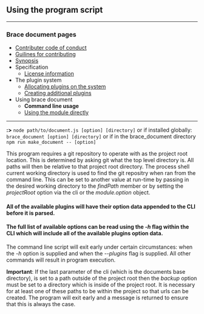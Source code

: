 ## Using the program script 

----
### Brace document pages
* [Contributer code of conduct](https://github.com/restarian/brace_document/blob/master/docs/contributer_code_of_conduct.md)
* [Guilines for contributing](https://github.com/restarian/brace_document/blob/master/docs/guilines_for_contributing.md)
* [Synopsis](https://github.com/restarian/brace_document/blob/master/docs/synopsis.md)
* Specification
  * [License information](https://github.com/restarian/brace_document/blob/master/docs/specification/license_information.md)
* The plugin system
  * [Allocating plugins on the system](https://github.com/restarian/brace_document/blob/master/docs/the_plugin_system/allocating_plugins_on_the_system.md)
  * [Creating additional plugins](https://github.com/restarian/brace_document/blob/master/docs/the_plugin_system/creating_additional_plugins.md)
* Using brace document
  * **Command line usage**
  * [Using the module directly](https://github.com/restarian/brace_document/blob/master/docs/using_brace_document/using_the_module_directly.md)

----

**:>** ```node path/to/document.js [option] [directory]``` or if installed globally: ```brace_document [option] [directory]``` or if in the brace_document directory ```npm run make_document -- [option]```

This program requires a git repository to operate with as the project root location. This is determined by asking git what the top level directory is. All paths will then be relative to that project root directory. The process shell current working directory is used to find the git repositry when ran from the command line. This can be set to another value at run-time by passing in the desired working directory to the *findPath* member or by setting the *projectRoot* option via the cli or the *module.option* object.

#### All of the available plugins will have their option data appended to the CLI before it is parsed. 

#### The full list of available options can be read using the *-h* flag within the CLI which will include all of the available plugins option data.
The command line script will exit early under certain circumstances: when the *-h* option is supplied and when the *--plugins* flag is supplied. All other commands will result in program execution.

**Important**: If the last parameter of the cli (which is the documents base directory), is set to a path outside of the project root then the *backup* option must be set to a directory which is inside of the project root. It is necessary for at least one of these paths to be within the project so that urls can be created. The program will exit early and a message is returned to ensure that this is always the case.


